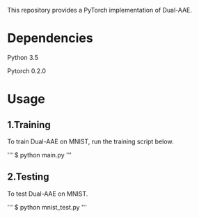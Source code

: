 This repository provides a PyTorch implementation of Dual-AAE.

# Dependencies

Python 3.5

Pytorch 0.2.0

# Usage

## 1.Training

To train Dual-AAE on MNIST, run the training script below.

'''
$ python main.py
'''

## 2.Testing

To test Dual-AAE on MNIST.

'''
$ python mnist_test.py
'''
